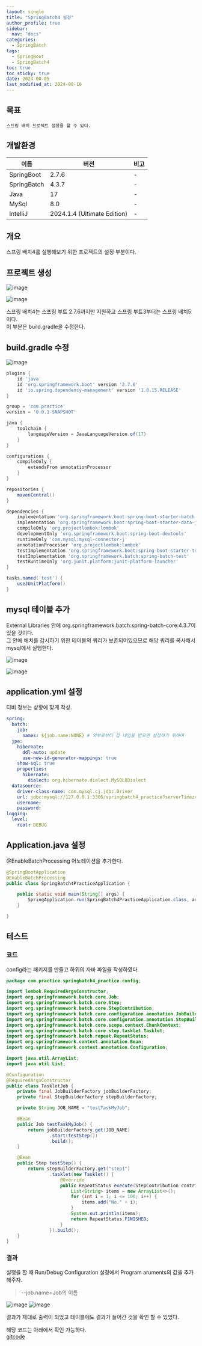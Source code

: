 ```yaml
---
layout: single
title: "SpringBatch4 설정"
author_profile: true
sidebar:
  nav: "docs"
categories: 
  - SpringBatch
tags:
  - SpringBoot
  - SpringBatch4
toc: true
toc_sticky: true
date: 2024-08-05
last_modified_at: 2024-08-10
---
```


## 목표

```
스프링 배치 프로젝트 설정을 할 수 있다.
```

## 개발환경

| 이름 | 버전 | 비고 |
|---|---|---|
| SpringBoot | 2.7.6 | - |
| SpringBatch | 4.3.7 | - |
| Java | 17 | - |
| MySql | 8.0 | - |
| IntelliJ | 2024.1.4 (Ultimate Edition) | - |

## 개요

스프링 배치4를 실행해보기 위한 프로젝트의 설정 부분이다.

## 프로젝트 생성
![image](../../../images/springbatch/springbatch4/springbatch4_00.PNG)

![image](../../../images/springbatch/springbatch4/springbatch4_01.PNG)

스프링 배치4는 스프링 부트 2.7.6까지만 지원하고 스프링 부트3부터는 스프링 배치5이다.  
이 부분은 build.gradle을 수정한다.

## build.gradle 수정

![image](../../../images/springbatch/springbatch4/springbatch4_02.PNG)

```gradle
plugins {
    id 'java'
    id 'org.springframework.boot' version '2.7.6'
    id 'io.spring.dependency-management' version '1.0.15.RELEASE'
}

group = 'com.practice'
version = '0.0.1-SNAPSHOT'

java {
    toolchain {
        languageVersion = JavaLanguageVersion.of(17)
    }
}

configurations {
    compileOnly {
        extendsFrom annotationProcessor
    }
}

repositories {
    mavenCentral()
}

dependencies {
    implementation 'org.springframework.boot:spring-boot-starter-batch'
    implementation 'org.springframework.boot:spring-boot-starter-data-jpa'
    compileOnly 'org.projectlombok:lombok'
    developmentOnly 'org.springframework.boot:spring-boot-devtools'
    runtimeOnly 'com.mysql:mysql-connector-j'
    annotationProcessor 'org.projectlombok:lombok'
    testImplementation 'org.springframework.boot:spring-boot-starter-test'
    testImplementation 'org.springframework.batch:spring-batch-test'
    testRuntimeOnly 'org.junit.platform:junit-platform-launcher'
}

tasks.named('test') {
    useJUnitPlatform()
}
```

## mysql 테이블 추가
External Libraries 안에 org.springframework.batch:spring-batch-core:4.3.7이 있을 것이다.  
그 안에 배치를 감시하기 위한 테이블의 쿼리가 보존되어있으므로 해당 쿼리를 복사해서 mysql에서 실행한다.

![image](../../../images/springbatch/springbatch4/springbatch4_03.PNG)

![image](../../../images/springbatch/springbatch4/springbatch4_04.PNG)

##  application.yml 설정

디비 정보는 상황에 맞게 작성.

```yaml
spring:
  batch:
    job:
      names: ${job.name:NONE} # 외부로부터 잡 네임을 받으면 설정하기 위하여
  jpa:
    hibernate:
      ddl-auto: update
      use-new-id-generator-mappings: true
    show-sql: true
    properties:
      hibernate:
        dialect: org.hibernate.dialect.MySQL8Dialect
  datasource:
    driver-class-name: com.mysql.cj.jdbc.Driver
    url: jdbc:mysql://127.0.0.1:3306/springbatch4_practice?serverTimezone=Asia/Tokyo
    username:
    password:
logging:
  level:
    root: DEBUG
```

## Application.java 설정

@EnableBatchProcessing 어노테이션을 추가한다.

```java
@SpringBootApplication
@EnableBatchProcessing
public class SpringBatch4PracticeApplication {

    public static void main(String[] args) {
        SpringApplication.run(SpringBatch4PracticeApplication.class, args);
    }

}
```

## 테스트

### 코드

config라는 패키지를 만들고 하위의 자바 파일을 작성하였다.

```java
package com.practice.springbatch4_practice.config;

import lombok.RequiredArgsConstructor;
import org.springframework.batch.core.Job;
import org.springframework.batch.core.Step;
import org.springframework.batch.core.StepContribution;
import org.springframework.batch.core.configuration.annotation.JobBuilderFactory;
import org.springframework.batch.core.configuration.annotation.StepBuilderFactory;
import org.springframework.batch.core.scope.context.ChunkContext;
import org.springframework.batch.core.step.tasklet.Tasklet;
import org.springframework.batch.repeat.RepeatStatus;
import org.springframework.context.annotation.Bean;
import org.springframework.context.annotation.Configuration;

import java.util.ArrayList;
import java.util.List;

@Configuration
@RequiredArgsConstructor
public class TaskletJob {
    private final JobBuilderFactory jobBuilderFactory;
    private final StepBuilderFactory stepBuilderFactory;

    private String JOB_NAME = "testTaskMyJob";

    @Bean
    public Job testTaskMyJob() {
        return jobBuilderFactory.get(JOB_NAME)
                .start(testStep())
                .build();
    }

    @Bean
    public Step testStep() {
        return stepBuilderFactory.get("step1")
                .tasklet(new Tasklet() {
                    @Override
                    public RepeatStatus execute(StepContribution contribution, ChunkContext chunkContext) throws Exception {
                        List<String> items = new ArrayList<>();
                        for (int i = 1; i <= 100; i++) {
                            items.add("No." + i);
                        }
                        System.out.println(items);
                        return RepeatStatus.FINISHED;
                    }
                }).build();
    }
}

```

### 결과

실행을 할 때 Run/Debug Configuration 설정에서 Program aruments의 값을 추가 해주자.
> --job.name=Job의 이름

![image](../../../images/springbatch/springbatch4/springbatch4_05.PNG)
![image](../../../images/springbatch/springbatch4/springbatch4_06.PNG)

결과가 제대로 출력이 되었고 테이블에도 결과가 들어간 것을 확인 할 수 있었다.

해당 코드는 아래에서 확인 가능하다.  
[gitcode](https://github.com/subCharacters/SpringBatch4_Practice/tree/practice-01-setting)  